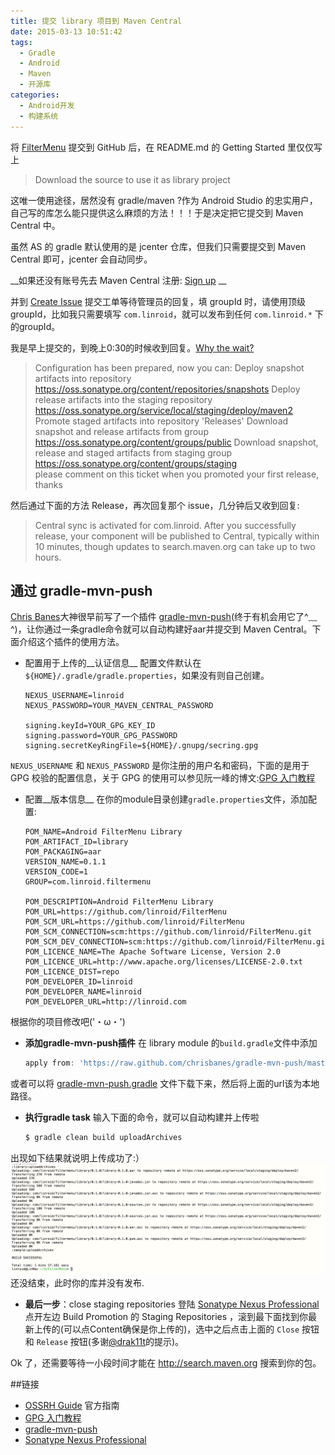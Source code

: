 ```yaml
---
title: 提交 library 项目到 Maven Central
date: 2015-03-13 10:51:42
tags:
  - Gradle
  - Android
  - Maven
  - 开源库
categories:
  - Android开发
  - 构建系统
---
```

  将 [FilterMenu](http://github.com/linroid/FilterMenu) 提交到 GitHub 后，在 README.md 的 Getting Started 里仅仅写上

  > Download the source to use it as library project

  这唯一使用途径，居然没有 gradle/maven ?作为 Android Studio 的忠实用户，自己写的库怎么能只提供这么麻烦的方法！！！于是决定把它提交到 Maven Central 中。
<!--more-->

虽然 AS 的 gradle 默认使用的是 jcenter 仓库，但我们只需要提交到 Maven Central 即可，jcenter 会自动同步。  

__如果还没有账号先去 Maven Central 注册: [Sign up](https://issues.sonatype.org/secure/Signup!default.jspa) __

并到 [Create Issue](https://issues.sonatype.org/secure/CreateIssue.jspa?issuetype=21&pid=10134) 提交工单等待管理员的回复，填 groupId 时，请使用顶级 groupId，比如我只需要填写 `com.linroid`，就可以发布到任何 `com.linroid.*` 下的groupId。

我是早上提交的，到晚上0:30的时候收到回复。[Why the wait?](http://central.sonatype.org/articles/2014/Feb/27/why-the-wait/)

> Configuration has been prepared, now you can:
Deploy snapshot artifacts into repository https://oss.sonatype.org/content/repositories/snapshots
Deploy release artifacts into the staging repository https://oss.sonatype.org/service/local/staging/deploy/maven2
Promote staged artifacts into repository 'Releases'
Download snapshot and release artifacts from group https://oss.sonatype.org/content/groups/public
Download snapshot, release and staged artifacts from staging group https://oss.sonatype.org/content/groups/staging  
please comment on this ticket when you promoted your first release, thanks

然后通过下面的方法 Release，再次回复那个 issue，几分钟后又收到回复:

> Central sync is activated for com.linroid. After you successfully release, your component will be published to Central, typically within 10 minutes, though updates to search.maven.org can take up to two hours.

## 通过 gradle-mvn-push

 [Chris Banes](https://chris.banes.me/)大神很早前写了一个插件 [gradle-mvn-push](https://github.com/chrisbanes/gradle-mvn-push)(终于有机会用它了^﹏^)，让你通过一条gradle命令就可以自动构建好aar并提交到 Maven Central。下面介绍这个插件的使用方法。

 - 配置用于上传的__认证信息__
  配置文件默认在` ${HOME}/.gradle/gradle.properties`，如果没有则自己创建。

	```properties
	NEXUS_USERNAME=linroid
	NEXUS_PASSWORD=YOUR_MAVEN_CENTRAL_PASSWORD

	signing.keyId=YOUR_GPG_KEY_ID
	signing.password=YOUR_GPG_PASSWORD
	signing.secretKeyRingFile=${HOME}/.gnupg/secring.gpg
	```
 `NEXUS_USERNAME` 和 `NEXUS_PASSWORD` 是你注册的用户名和密码，下面的是用于 GPG 校验的配置信息，关于 GPG 的使用可以参见阮一峰的博文:[GPG 入门教程](http://www.ruanyifeng.com/blog/2013/07/gpg.html)

 - 配置__版本信息__
   在你的module目录创建`gradle.properties`文件，添加配置:
	```
	POM_NAME=Android FilterMenu Library
	POM_ARTIFACT_ID=library
	POM_PACKAGING=aar
	VERSION_NAME=0.1.1
	VERSION_CODE=1
	GROUP=com.linroid.filtermenu

	POM_DESCRIPTION=Android FilterMenu Library
	POM_URL=https://github.com/linroid/FilterMenu
	POM_SCM_URL=https://github.com/linroid/FilterMenu
	POM_SCM_CONNECTION=scm:https://github.com/linroid/FilterMenu.git
	POM_SCM_DEV_CONNECTION=scm:https://github.com/linroid/FilterMenu.git
	POM_LICENCE_NAME=The Apache Software License, Version 2.0
	POM_LICENCE_URL=http://www.apache.org/licenses/LICENSE-2.0.txt
	POM_LICENCE_DIST=repo
	POM_DEVELOPER_ID=linroid
	POM_DEVELOPER_NAME=linroid
	POM_DEVELOPER_URL=http://linroid.com
	```
  根据你的项目修改吧('・ω・')
 
 - __添加gradle-mvn-push插件__
  在 library module 的`build.gradle`文件中添加
	```groovy
	apply from: 'https://raw.github.com/chrisbanes/gradle-mvn-push/master/gradle-mvn-push.gradle
	```
  或者可以将 [gradle-mvn-push.gradle](https://raw.githubusercontent.com/chrisbanes/gradle-mvn-push/master/gradle-mvn-push.gradle) 文件下载下来，然后将上面的url该为本地路径。

 - __执行gradle task__
  输入下面的命令，就可以自动构建并上传啦
	```bash
	$ gradle clean build uploadArchives
	```
  出现如下结果就说明上传成功了:）
	![执行成功](/images/posts/maven-central-success.png)
  还没结束，此时你的库并没有发布.
  
 - __最后一步__：close staging repositories 
  登陆 [Sonatype Nexus Professional](https://oss.sonatype.org/) 点开左边 Build Promotion 的 Staging Repositories ，滚到最下面找到你最新上传的(可以点Content确保是你上传的)，选中之后点击上面的 `Close` 按钮 和 `Release` 按钮(多谢[@drak11t](http://weibo.com/drak11t)的提示)。
  
  Ok 了，还需要等待一小段时间才能在 http://search.maven.org 搜索到你的包。

##链接
 - [OSSRH Guide](http://central.sonatype.org/pages/ossrh-guide.html) 官方指南
 - [GPG 入门教程](http://www.ruanyifeng.com/blog/2013/07/gpg.html)
 - [gradle-mvn-push](https://github.com/chrisbanes/gradle-mvn-push) 
 - [Sonatype Nexus Professional](https://oss.sonatype.org/)